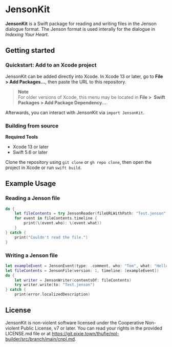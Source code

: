 # JensonKit

**JensonKit** is a Swift package for reading and writing files in the
Jenson dialogue format. The Jenson format is used interally for the
dialogue in _Indexing Your Heart_.

## Getting started

### Quickstart: Add to an Xcode project

JensonKit can be added directly into Xcode. In Xcode 13 or later, go
to **File > Add Packages...**, then paste the URL to this repository.

> **Note**  
> For older versions of Xcode, this menu may be located in **File >**
> **&nbsp;Swift Packages > Add Package Dependency...**.

Afterwards, you can interact with JensonKit via `import JensonKit`.

### Building from source

**Required Tools**
- Xcode 13 or later
- Swift 5.6 or later

Clone the repository using `git clone` or `gh repo clone`, then open
the project in Xcode or run `swift build`.

## Example Usage

### Reading a Jenson file
```swift
do {
    let fileContents = try JensonReader(fileURLWithPath: "Test.jenson").decode()
    for event in fileContents.timeline {
        print(\(event.who): \(event.what))
    }
} catch {
    print("Couldn't read the file.")
}
```

### Writing a Jenson file
```swift
let exampleEvent = JensonEvent(type: .comment, who: "Tom", what: "Hello, world!", question: nil)
let fileContents = JensonFile(version: 1, timeline: [exampleEvent])
do {
    let writer = JensonWriter(contentsOf: fileContents)
    try writer.write(to: "Test.jenson")
} catch {
    print(error.localizedDescription)
```

## License
JensonKit is non-violent software licensed under the Cooperative
Non-violent Public License, v7 or later. You can read your rights in
the provided LICENSE.md file or at
https://git.pixie.town/thufie/npl-builder/src/branch/main/cnpl.md.
